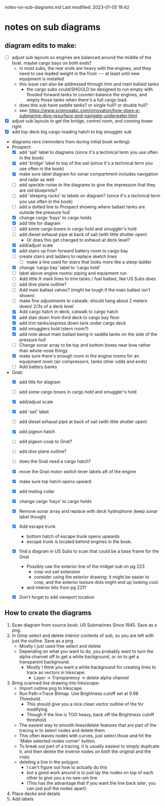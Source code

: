 notes-on-sub-diagrams.md
Last modified: 2023-01-05 18:42


# notes on sub diagrams

## diagram edits to make:
* [ ] adjust sub layouts so engines are balanced around the middle of the boat. maybe cargo bays on both ends?
	* in most subs, the rear ends are heavy with the engines, and they need to use leaded weight in the front --- at least until new equipment is installed
	* this issue can also be addressed through trim and main ballast tanks 
		* the cargo subs could/SHOULD be designed to run empty with flooded forward tanks to counter-balance the engines, and empty those tanks when there's a full cargo load.
	* does this sub have saddle tanks? or single hull? or double hull?
	* see: https://www.scienceabc.com/innovation/how-does-a-submarine-dive-resurface-and-navigate-underwater.html
* [X] adjust sub layouts to get the bridge, control room, and conning tower right
* [X] add top-deck big cargo-loading hatch to big smuggler sub
* diagrams revs (reminders from during initial book writing):
* Prospect:
	* [X] add 'sail' label to diagrams (since it's a technical term you use often in the book)
	* [X] add 'bridge' label to top of the sail (since it's a technical term you use often in the book)
	* [X] make sure label diagram for sonar compartment includes navigation and radar as well
	* [ ] add speckle-noise to the diagrams to give the impression that they are old blueprints?
	* [ ] add 'sleeping racks' to labels on diagram? (since it's a technical term you use often in the book)
	* [ ] add a dotted line to Prospect showing where ballast tanks are outside the pressure hull
	* [X] change cargo 'bays' to cargo holds
	* [X] add title for diagram
	* [ ] add some cargo boxes in cargo hold and smuggler's hold
	* [ ] add diesel exhaust pipe at back of sail (with little shutter open)
		* Or does this get changed to exhaust at deck level?
	* [X] add/adjust scale
	* [X] add stairs up from forward battery room to cargo bay
	* [ ] create stairs and ladders to replace sketch lines
		* [ ] make a line used for stairs that looks more like a steep ladder
	* [X] change 'cargo bay' label to 'cargo hold'
	* [ ] label above engine rooms: piping and equipment run
	* [ ] Add little X mark lines to trim tanks / fuel ballast, like US Subs does
	* [ ] add dive plane outline?
	* [ ] Add main ballast valves? (might be tough if the main ballast isn't shown)
	* [ ] make fine adjustments to catwalk: should hang about 2 meters down/ 2/3s of a deck level
	* [X] Add cargo hatch in deck, catwalk to cargo hatch
	* [X] add stair down from third deck to cargo bay floor
	* [X] add trim tanks/express down tank under cargo deck
	* [X] add smugglers hold (stern room?)
	* [X] add note about main ballast being in saddle tanks on the side of the pressure hull
	* [ ] Change sonar array to be top and bottom boxes near bow rather than whole-nose thingy
	* [X] make sure there's enough room in the engine rooms for an equipment room (air compressors, tanks other odds and ends)
	* [ ] Add battery banks
* Gnat:
	* [X] add title for diagram
	* [ ] add some cargo boxes in cargo hold and smuggler's hold
	* [X] add/adjust scale
	* [X] add 'sail' label
	* [ ] add diesel exhaust pipe at back of sail (with little shutter open)
	* [X] add pigeon hatch
	* [ ] add pigeon coop to Gnat?
	* [ ] add dive plane outline?
	* [ ] does the Gnat need a cargo hatch?
	* [X] move the Gnat motor switch lever labels aft of the engine
	* [X] make sure top hatch opens upward
	* [X] add mating collar
	* [X] change cargo 'bays' to cargo holds
	* [X] Remove sonar array and replace with deck hydrophone (keep sonar label though)
	* [X] Add escape trunk
		* bottom hatch of escape trunk opens upwards 
		* escape trunk is located behind engines in the book.
	* [X] find a diagram in US Subs to scan that could be a base frame for the Gnat
		* Possibly use the exterior line of the midget sub on pg 223
			* crop out sail extension
			* consider using the exterior drawing: it might be easier to crop, and the exterior texture dots might end up looking cool.
		* and interior bits from pg 221?
	* [X] Don't forget to add viewport location



## How to create the diagrams
1. Scan diagram from source book: US Submarines Since 1945. Save as a png.
2. In Gimp select and delete interior contents of sub, so you are left with just the outline. Save as a png.
	* Mostly I just used free select and delete
	* Depending on what you want to do, you probably want to turn the alpha channel off to get a white background, or on to get a transparent background.
		* Mostly I think you want a white background for creating lines to trace as vectors in Inkscape:
			* Layer -> Transparency -> delete alpha channel
3. Bring scanned line drawing into Inksscape:
	* Import outline png to Inkscape. 
	* Run Path->Trace Bitmap. Use Brightness cutoff set at 0.98 Threshold. 
		* This should give you a nice clean vector outline of the for modifying.
		* Though if the line is TOO heavy, back off the Brightness cutoff threshold
	* The easiest way to smooth lines/delete features that are part of the tracing is to select nodes and delete them.
	* This often leaves nodes with curves, just select those and hit the 'Make selected nodes corner' button.
	* To break out part of a tracing, it is usually easiest to simply duplicate it, and then delete the inverse nodes on both the original and the copy.
	* deleting a line in the polygon:
		* I can't figure out how to actually do this
		* but a good work around is to just lay the nodes on top of each other to give you a no-see-um line
		* (This has the advantage that if you want the line back later, you can just pull the nodes apart)
4. Place decks and details
5. Add labels



